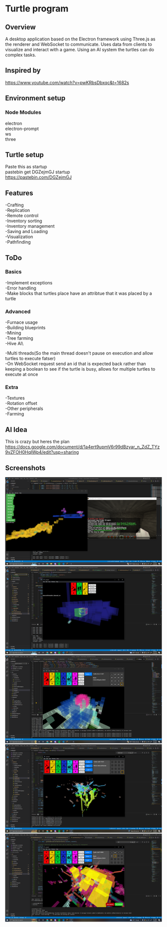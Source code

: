 # Turtle program
## Overview
A desktop application based on the Electron framework using Three.js as the renderer and WebSocket to communicate. Uses data from clients to visualize and interact with a game. Using an AI system the turtles can do complex tasks.

## Inspired by
https://www.youtube.com/watch?v=pwKRbsDbxqc&t=1682s

## Environment setup
### Node Modules
electron\
electron-prompt\
ws\
three

## Turtle setup
Paste this as startup\
pastebin get DGZejmGJ startup\
https://pastebin.com/DGZejmGJ

## Features
-Crafting\
-Replication\
-Remote control\
-Inventory sorting\
-Inventory management\
-Saving and Loading\
-Visualization\
-Pathfinding

## ToDo
### Basics
-Implement exceptions\
-Error handling\
-Make blocks that turtles place have an attribtue that it was placed by a turtle

### Advanced
-Furnace usage\
-Building blueprints\
-Mining\
-Tree farming\
-Hive AI\

-Multi threads(So the main thread doesn't pause on execution and allow turtles to execute fatser)\
-On WebSocket request send an id that is expected back rather than keeping a boolean to see if the turtle is busy, allows for multiple turtles to execute at once

### Extra
-Textures\
-Rotation offset\
-Other peripherals\
-Farming

## AI Idea
This is crazy but heres the plan
https://docs.google.com/document/d/1a4ert9upmV6r99dBzyar_n_ZdZ_TYz9vZFOH0HqIWp4/edit?usp=sharing

## Screenshots
![Initial Tests](./images/example-12-30.PNG)
![Diamonds](./images/diamonds-12-30.PNG)
![House](./images/house-1-2.PNG)
![Pathfinding](./images/pathfinding-1-6.PNG)
![Selecting](./images/selecting-1-9.PNG)
